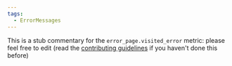 ```yaml
---
tags:
  - ErrorMessages
---
```


This is a stub commentary for the `error_page.visited_error` metric: please feel free to edit (read the
[contributing guidelines](https://github.com/mozilla/glean-annotations/blob/main/CONTRIBUTING.md)
if you haven't done this before)
